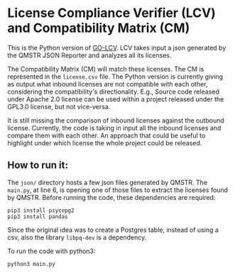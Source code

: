 # License Compliance Verifier (LCV) and Compatibility Matrix (CM)

This is the Python version of [GO-LCV](https://github.com/endocode/GO-LCV).
LCV takes input a json generated by the QMSTR JSON Reporter and analyzes all its licenses.

The Compatibility Matrix (CM) will match these licenses. The CM is represented in the `license.csv` file.
The Python version is currently giving as output what inbound licenses are not compatible with each other, considering the compatibility's directionality.
E.g., Source code released under Apache 2.0 license can be used within a project released under the GPL3.0 license, but not vice-versa.

It is still missing the comparison of inbound licenses against the outbound license.
Currently, the code is taking in input all the inbound licenses and compare them with each other. An approach that could be useful to highlight under which license the whole project could be released.

## How to run it:
The `json/` directory hosts a few json files generated by QMSTR.
The `main.py`, at line 6, is opening one of those files to extract the licenses found by QMSTR.
Before running the code, these dependencies are required:
```
pip3 install psycopg2
pip3 install pandas

```
Since the original idea was to create a Postgres table, instead of using a csv, also the library `libpq-dev` is a dependency.

To run the code with python3:
```
python3 main.py  
```
